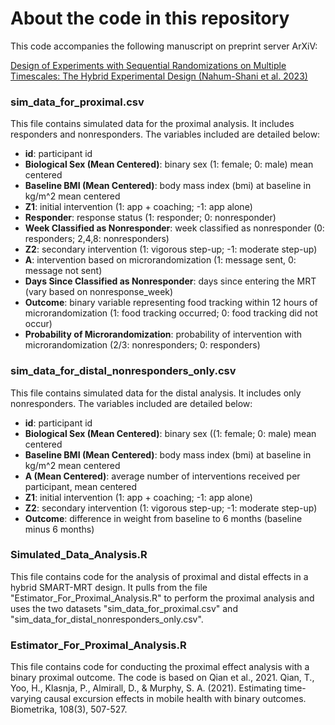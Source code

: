 # About the code in this repository

This code accompanies the following manuscript on preprint server ArXiV:

[Design of Experiments with Sequential Randomizations on Multiple Timescales: The Hybrid Experimental Design (Nahum-Shani et al. 2023)](https://arxiv.org/abs/2302.09046)

### sim_data_for_proximal.csv

This file contains simulated data for the proximal analysis. It includes responders and nonresponders. The variables included are detailed below:

- **id**: participant id
- **Biological Sex (Mean Centered)**: binary sex (1: female; 0: male) mean centered 
- **Baseline BMI (Mean Centered)**: body mass index (bmi) at baseline in kg/m^2 mean centered
- **Z1**: initial intervention (1: app + coaching; -1: app alone)
- **Responder**: response status (1: responder; 0: nonresponder)
- **Week Classified as Nonresponder**: week classified as nonresponder (0: responders; 2,4,8: nonresponders)
- **Z2**: secondary intervention (1: vigorous step-up; -1: moderate step-up)
- **A**: intervention based on microrandomization (1: message sent, 0: message not sent)
- **Days Since Classified as Nonresponder**: days since entering the MRT (vary based on nonresponse_week)
- **Outcome**: binary variable representing food tracking within 12 hours of microrandomization (1: food tracking occurred; 0: food tracking did not occur)
- **Probability of Microrandomization**: probability of intervention with microrandomization (2/3: nonresponders; 0: responders)

### sim_data_for_distal_nonresponders_only.csv

This file contains simulated data for the distal analysis. It includes only nonresponders. The variables included are detailed below:

- **id**: participant id
- **Biological Sex (Mean Centered)**: binary sex ((1: female; 0: male) mean centered 
- **Baseline BMI (Mean Centered)**: body mass index (bmi) at baseline in kg/m^2 mean centered
- **A (Mean Centered)**: average number of interventions received per participant, mean centered
- **Z1**: initial intervention (1: app + coaching; -1: app alone)
- **Z2**: secondary intervention (1: vigorous step-up; -1: moderate step-up)
- **Outcome**: difference in weight from baseline to 6 months (baseline minus 6 months)

### Simulated_Data_Analysis.R

This file contains code for the analysis of proximal and distal effects in a hybrid SMART-MRT design. It pulls from the file "Estimator_For_Proximal_Analysis.R" to perform the proximal analysis and uses the two datasets "sim_data_for_proximal.csv" and "sim_data_for_distal_nonresponders_only.csv".

### Estimator_For_Proximal_Analysis.R

This file contains code for conducting the proximal effect analysis with a binary proximal outcome. The code is based on Qian et al., 2021.
Qian, T., Yoo, H., Klasnja, P., Almirall, D., & Murphy, S. A. (2021). Estimating time-varying causal excursion effects in mobile health with binary outcomes. Biometrika, 108(3), 507-527.


